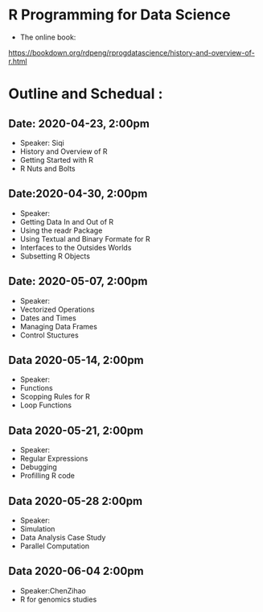 # R Programming for Data Science 
* The online book: 

https://bookdown.org/rdpeng/rprogdatascience/history-and-overview-of-r.html

# Outline and Schedual :
## Date: 2020-04-23, 2:00pm 
* Speaker: Siqi
* History and Overview of R 
* Getting Started with R
* R Nuts and Bolts

## Date:2020-04-30, 2:00pm 
* Speaker: 
* Getting Data In and Out of R 
* Using the readr Package 
* Using Textual and Binary Formate for R 
* Interfaces to the Outsides Worlds
* Subsetting R Objects

## Date: 2020-05-07, 2:00pm
* Speaker: 
* Vectorized Operations
* Dates and Times
* Managing Data Frames
* Control Stuctures

## Data 2020-05-14, 2:00pm
* Speaker:
* Functions
* Scopping Rules for R 
* Loop Functions

## Data 2020-05-21, 2:00pm
* Speaker: 
* Regular Expressions
* Debugging 
* Profilling R code 

## Data 2020-05-28  2:00pm
* Speaker: 
* Simulation
* Data Analysis Case Study 
* Parallel Computation 

## Data 2020-06-04 2:00pm 
* Speaker:ChenZihao
* R for genomics studies 


